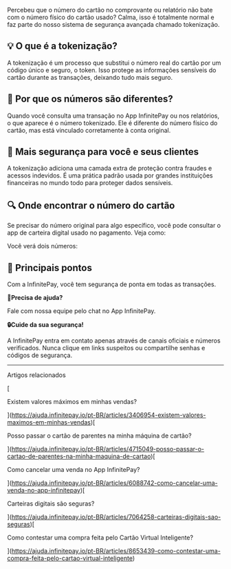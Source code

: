 Percebeu que o número do cartão no comprovante ou relatório não bate com o número físico do cartão usado? Calma, isso é totalmente normal e faz parte do nosso sistema de segurança avançada chamado tokenização.

## **💡 O que é a tokenização?**

A tokenização é um processo que substitui o número real do cartão por um código único e seguro, o token. Isso protege as informações sensíveis do cartão durante as transações, deixando tudo mais seguro.

## **🤔 Por que os números são diferentes?**

Quando você consulta uma transação no App InfinitePay ou nos relatórios, o que aparece é o número tokenizado. Ele é diferente do número físico do cartão, mas está vinculado corretamente à conta original.

## **🔏 Mais segurança para você e seus clientes**

A tokenização adiciona uma camada extra de proteção contra fraudes e acessos indevidos. É uma prática padrão usada por grandes instituições financeiras no mundo todo para proteger dados sensíveis.

## **🔍 Onde encontrar o número do cartão**

Se precisar do número original para algo específico, você pode consultar o app de carteira digital usado no pagamento. Veja como:

Você verá dois números:

## **💭 Principais pontos**

Com a InfinitePay, você tem segurança de ponta em todas as transações.

**🔔Precisa de ajuda?**

Fale com nossa equipe pelo chat no App InfinitePay.

**🔒Cuide da sua segurança!**

A InfinitePay entra em contato apenas através de canais oficiais e números verificados. Nunca clique em links suspeitos ou compartilhe senhas e códigos de segurança.

___

Artigos relacionados

[

Existem valores máximos em minhas vendas?

](https://ajuda.infinitepay.io/pt-BR/articles/3406954-existem-valores-maximos-em-minhas-vendas)[

Posso passar o cartão de parentes na minha máquina de cartão?

](https://ajuda.infinitepay.io/pt-BR/articles/4715049-posso-passar-o-cartao-de-parentes-na-minha-maquina-de-cartao)[

Como cancelar uma venda no App InfinitePay?

](https://ajuda.infinitepay.io/pt-BR/articles/6088742-como-cancelar-uma-venda-no-app-infinitepay)[

Carteiras digitais são seguras?

](https://ajuda.infinitepay.io/pt-BR/articles/7064258-carteiras-digitais-sao-seguras)[

Como contestar uma compra feita pelo Cartão Virtual Inteligente?

](https://ajuda.infinitepay.io/pt-BR/articles/8653439-como-contestar-uma-compra-feita-pelo-cartao-virtual-inteligente)